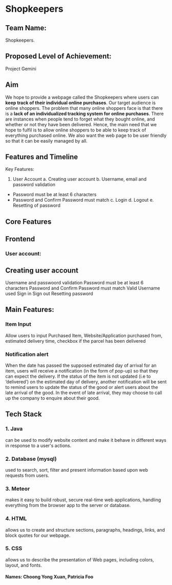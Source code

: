 # Shopkeepers
## Team Name:
 
Shopkeepers. 
 
## Proposed Level of Achievement:
 
Project Gemini  
 
## Aim

We hope to provide a webpage called the Shopkeepers where users can **keep track of their individual online purchases**. Our target audience is online shoppers.  The problem that many online shoppers face is that there is a **lack of an individualized tracking system for online purchases**.
There are instances when people tend to forget what they bought online, and whether or not they have been delivered.  Hence, the main need that we hope to fulfil is to allow online shoppers to be able to keep track of everything purchased online.  We also want the web page to be user friendly so that it can be easily managed by all.  


## Features and Timeline
Key Features:
1. User Account 
a. Creating user account
b. Username, email and password validation
- Password must be at least 6 characters
- Password and Confirm Password must match
c. Login
d. Logout
e. Resetting of password

## Core Features

## Frontend

### User account:
## Creating user account
Username and passwoord validation
Password must be at least 6 characters
Password and Confirm Password must match
Valid Username used
Sign in 
Sign out
Resetting password

## Main Features: 
### Item Input
Allow users to input Purchased Item, Website/Application purchased from, estimated delivery time, checkbox if the parcel has been delivered 
### Notification alert 
When the date has passed the supposed estimated day of arrival for an item, users will receive a notification (in the form of pop-up) so that they can expect the delivery.
If the status of the item is not updated (i.e to ‘delivered’) on the estimated day of delivery, another notification will be sent to remind users to update the status of the good or alert users about the late arrival of the good. In the event of late arrival, they may choose to call up the company to enquire about their good.














## Tech Stack
 
### 1. Java
can be used to modify website content and make it behave in different ways in response to a user's actions.
### 2. Database (mysql)
used to search, sort, filter and present information based upon web requests from users.
### 3. Meteor
makes it easy to build robust, secure real-time web applications, handling everything from the browser app to the server or database.
### 4. HTML 
allows us to create and structure sections, paragraphs, headings, links, and block quotes for our webpage.
### 5. CSS 
allows us to describe the presentation of Web pages, including colors, layout, and fonts. 



#### Names: Choong Yong Xuan, Patricia Foo

